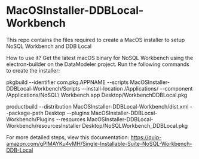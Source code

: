 # MacOSInstaller-DDBLocal-Workbench
This repo contains the files required to create a MacOS installer to setup NoSQL Workbench and DDB Local

How to use it?
Get the latest macOS binary for NoSQL Workbench using the electron-builder on the DataModeler project. Run the following commands to create the installer:

pkgbuild --identifier com.pkg.APPNAME 
--scripts MacOSInstaller-DDBLocal-Workbench/Scripts 
--install-location /Applications/ 
--component /Applications/NoSQL\ Workbench.app 
Desktop/WorkbenchDDBLocal.pkg

productbuild --distribution MacOSInstaller-DDBLocal-Workbench/dist.xml 
--package-path Desktop --plugins MacOSInstaller-DDBLocal-Workbench/Plugins 
--resources MacOSInstaller-DDBLocal-Workbench/resourcesInstaller 
Desktop/NoSQLWorkbench_DDBLocal.pkg

For more detailed steps, view this documentation: https://quip-amazon.com/gPlMAYKu4vMH/Single-Installable-Suite-NoSQL-Workbench-DDB-Local

